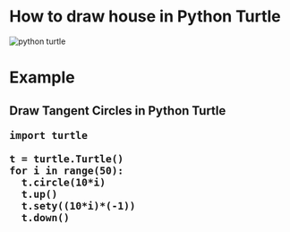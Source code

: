 # How to draw house in Python Turtle
![python turtle](https://user-images.githubusercontent.com/108196667/182403516-5139b23b-72f2-42eb-9ee8-c3100745ee1d.png)


# Example
<h2>Draw Tangent Circles in Python Turtle</2>
<br>

```
import turtle
```
```
t = turtle.Turtle()
for i in range(50):
  t.circle(10*i)
  t.up()
  t.sety((10*i)*(-1))
  t.down()
  ```
